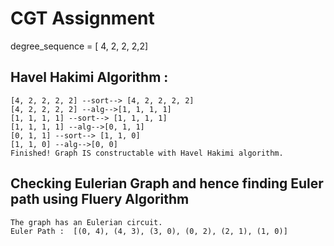 # CGT Assignment

 degree_sequence = [ 4, 2, 2, 2,2]

## Havel Hakimi Algorithm : 
 ```
 [4, 2, 2, 2, 2] --sort--> [4, 2, 2, 2, 2]
[4, 2, 2, 2, 2] --alg-->[1, 1, 1, 1]
[1, 1, 1, 1] --sort--> [1, 1, 1, 1]
[1, 1, 1, 1] --alg-->[0, 1, 1]
[0, 1, 1] --sort--> [1, 1, 0]
[1, 1, 0] --alg-->[0, 0]
Finished! Graph IS constructable with Havel Hakimi algorithm.
```

## Checking Eulerian Graph and hence finding Euler path using Fluery Algorithm

```
The graph has an Eulerian circuit.
Euler Path :  [(0, 4), (4, 3), (3, 0), (0, 2), (2, 1), (1, 0)]
``` 
